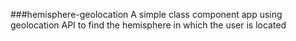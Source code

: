 ###hemisphere-geolocation
A simple class component app using geolocation API to find the hemisphere in which the user is located
